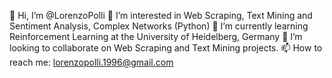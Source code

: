 👋 Hi, I’m @LorenzoPolli
👀 I’m interested in Web Scraping, Text Mining and Sentiment Analysis, Complex Networks (Python) 
🌱 I’m currently learning Reinforcement Learning at the University of Heidelberg, Germany 
🤝 I’m looking to collaborate on Web Scraping and Text Mining projects.
📫 How to reach me: lorenzopolli.1996@gmail.com
